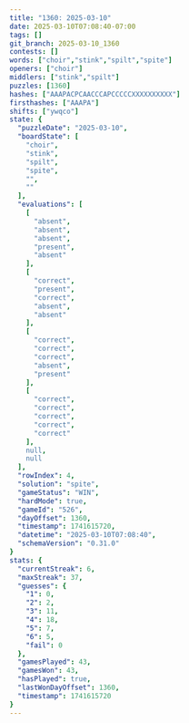 ```yaml
---
title: "1360: 2025-03-10"
date: 2025-03-10T07:08:40-07:00
tags: []
git_branch: 2025-03-10_1360
contests: []
words: ["choir","stink","spilt","spite"]
openers: ["choir"]
middlers: ["stink","spilt"]
puzzles: [1360]
hashes: ["AAAPACPCAACCCAPCCCCCXXXXXXXXXX"]
firsthashes: ["AAAPA"]
shifts: ["ywqco"]
state: {
  "puzzleDate": "2025-03-10",
  "boardState": [
    "choir",
    "stink",
    "spilt",
    "spite",
    "",
    ""
  ],
  "evaluations": [
    [
      "absent",
      "absent",
      "absent",
      "present",
      "absent"
    ],
    [
      "correct",
      "present",
      "correct",
      "absent",
      "absent"
    ],
    [
      "correct",
      "correct",
      "correct",
      "absent",
      "present"
    ],
    [
      "correct",
      "correct",
      "correct",
      "correct",
      "correct"
    ],
    null,
    null
  ],
  "rowIndex": 4,
  "solution": "spite",
  "gameStatus": "WIN",
  "hardMode": true,
  "gameId": "526",
  "dayOffset": 1360,
  "timestamp": 1741615720,
  "datetime": "2025-03-10T07:08:40",
  "schemaVersion": "0.31.0"
}
stats: {
  "currentStreak": 6,
  "maxStreak": 37,
  "guesses": {
    "1": 0,
    "2": 2,
    "3": 11,
    "4": 18,
    "5": 7,
    "6": 5,
    "fail": 0
  },
  "gamesPlayed": 43,
  "gamesWon": 43,
  "hasPlayed": true,
  "lastWonDayOffset": 1360,
  "timestamp": 1741615720
}
---
```

<!-- more -->
